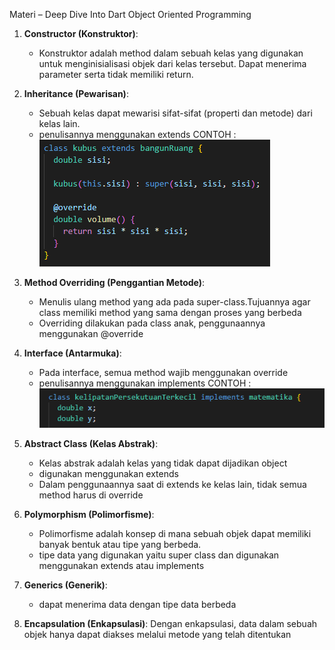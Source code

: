 Materi – Deep Dive Into Dart Object Oriented Programming

1. **Constructor (Konstruktor)**:
   - Konstruktor adalah method dalam sebuah kelas yang digunakan untuk menginisialisasi objek dari kelas tersebut. Dapat menerima parameter serta tidak memiliki return.
  
2. **Inheritance (Pewarisan)**:
   - Sebuah kelas dapat mewarisi sifat-sifat (properti dan metode) dari kelas lain.
   - penulisannya menggunakan extends
   CONTOH :
   ![Alt text](image-1.png)

3. **Method Overriding (Penggantian Metode)**:
   - Menulis ulang method yang ada pada super-class.Tujuannya agar class memiliki method yang sama dengan proses yang berbeda
   - Overriding dilakukan pada class anak, penggunaannya menggunakan @override

4. **Interface (Antarmuka)**:
   - Pada interface, semua method wajib menggunakan override
   - penulisannya menggunakan implements
   CONTOH : 
   ![Alt text](image-3.png)

5. **Abstract Class (Kelas Abstrak)**:
   - Kelas abstrak adalah kelas yang tidak dapat dijadikan object
   - digunakan menggunakan extends
   - Dalam penggunaannya saat di extends ke kelas lain, tidak semua method harus di override

6. **Polymorphism (Polimorfisme)**:
   - Polimorfisme adalah konsep di mana sebuah objek dapat memiliki banyak bentuk atau tipe yang berbeda.
   - tipe data yang digunakan yaitu super class dan digunakan menggunakan extends atau implements

7. **Generics (Generik)**:
   - dapat menerima data dengan tipe data berbeda

8. **Encapsulation (Enkapsulasi)**:
   Dengan enkapsulasi, data dalam sebuah objek hanya dapat diakses melalui metode yang telah ditentukan
